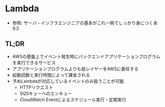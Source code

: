 # Lambda
- 参照: サーバ・インフラエンジニアの基本がこれ一冊でしっかり身につく本 9.3

## TL;DR
- AWSの基盤上でイベント発生時にバックエンドアプリケーションプログラムを実行できるサービス
- アプリケーションプログラムよりも低レイヤーをAWSに委任する
- 起動回数と実行時間によって課金される
- 予めLambdaが対応しているイベントのみ扱うことが可能
  - HTTPリクエスト
  - SQSキューへのエンキュー
  - CloudWatch Eventによるスケジュール実行・定期実行
